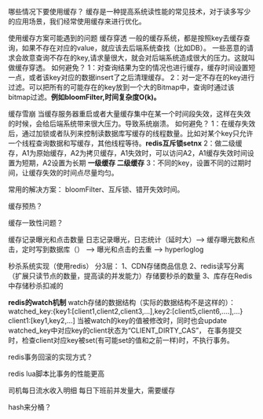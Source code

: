 哪些情况下要使用缓存？
缓存是一种提高系统读性能的常见技术，对于读多写少的应用场景，我们经常使用缓存来进行优化。

使用缓存方案可能遇到的问题
缓存穿透
一般的缓存系统，都是按照key去缓存查询，如果不存在对应的value，就应该去后端系统查找（比如DB）。
一些恶意的请求会故意查询不存在的key,请求量很大，就会对后端系统造成很大的压力。这就叫做缓存穿透。
如何避免？
1：对查询结果为空的情况也进行缓存，缓存时间设置短一点，或者该key对应的数据insert了之后清理缓存。
2：对一定不存在的key进行过滤。可以把所有的可能存在的key放到一个大的Bitmap中，查询时通过该bitmap过滤。**例如bloomFilter,时间复杂度O(k)。**


缓存雪崩
当缓存服务器重启或者大量缓存集中在某一个时间段失效，这样在失效的时候，会给后端系统带来很大压力。导致系统崩溃。
如何避免？
1：在缓存失效后，通过加锁或者队列来控制读数据库写缓存的线程数量。比如对某个key只允许一个线程查询数据和写缓存，其他线程等待。**redis互斥锁setnx**
2：做二级缓存，A1为原始缓存，A2为拷贝缓存，A1失效时，可以访问A2，A1缓存失效时间设置为短期，A2设置为长期 **一级缓存 二级缓存**
3：不同的key，设置不同的过期时间，让缓存失效的时间点尽量均匀。

常用的解决方案：
bloomFilter、互斥锁、错开失效时间。

缓存预热？

缓存一致性问题？



缓存记录曝光和点击数量
日志记录曝光，日志统计（延时大）--> 缓存曝光数和点击，定时写到数据库（） --> 曝光和点击的去重 --> hyperloglog

秒杀系统实现（使用redis）
分3层：
1、CDN存储商品信息
2、redis读写分离（扩展只读节点的数量，提高读的并发能力）存储要秒杀的数量
3、库存在Redis中存储秒杀扣减的


**redis的watch机制** 
watch存储的数据结构（实际的数据结构不是这样的）：
watched_key:{key1:[client1,client2,client3,...],key2:[client5,client6,....],...}
client1:[key1,key2,...]
当被watch的key的值被修改时，同时也会update watched_key中对应key的client状态为“CLIENT_DIRTY_CAS”，
在事务提交时，检查client对应key被set(有可能set的值和之前一样)时，不执行事务。

redis事务回滚的实现方式？

redis lua脚本比事务的性能更高


司机每日流水收入明细
每日下班前并发量大，需要缓存

hash来分桶？





